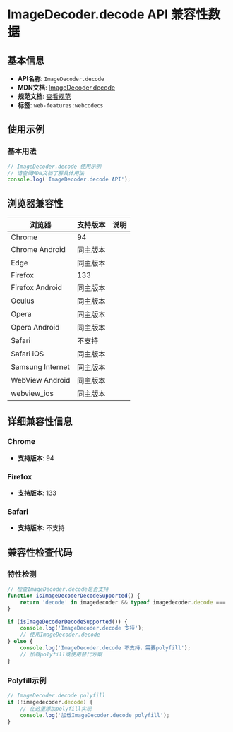 # ImageDecoder.decode API 兼容性数据

## 基本信息

- **API名称**: `ImageDecoder.decode`
- **MDN文档**: [ImageDecoder.decode](https://developer.mozilla.org/docs/Web/API/ImageDecoder/decode)
- **规范文档**: [查看规范](https://w3c.github.io/webcodecs/#dom-imagedecoder-decode)
- **标签**: `web-features:webcodecs`

## 使用示例

### 基本用法

```javascript
// ImageDecoder.decode 使用示例
// 请查阅MDN文档了解具体用法
console.log('ImageDecoder.decode API');
```

## 浏览器兼容性

| 浏览器 | 支持版本 | 说明 |
|--------|----------|------|
| Chrome | 94 |  |
| Chrome Android | 同主版本 |  |
| Edge | 同主版本 |  |
| Firefox | 133 |  |
| Firefox Android | 同主版本 |  |
| Oculus | 同主版本 |  |
| Opera | 同主版本 |  |
| Opera Android | 同主版本 |  |
| Safari | 不支持 |  |
| Safari iOS | 同主版本 |  |
| Samsung Internet | 同主版本 |  |
| WebView Android | 同主版本 |  |
| webview_ios | 同主版本 |  |

## 详细兼容性信息

### Chrome

- **支持版本**: 94

### Firefox

- **支持版本**: 133

### Safari

- **支持版本**: 不支持

## 兼容性检查代码

### 特性检测

```javascript
// 检查ImageDecoder.decode是否支持
function isImageDecoderDecodeSupported() {
    return 'decode' in imagedecoder && typeof imagedecoder.decode === 'function';
}

if (isImageDecoderDecodeSupported()) {
    console.log('ImageDecoder.decode 支持');
    // 使用ImageDecoder.decode
} else {
    console.log('ImageDecoder.decode 不支持，需要polyfill');
    // 加载polyfill或使用替代方案
}
```

### Polyfill示例

```javascript
// ImageDecoder.decode polyfill
if (!imagedecoder.decode) {
    // 在这里添加polyfill实现
    console.log('加载ImageDecoder.decode polyfill');
}
```

